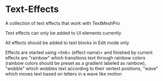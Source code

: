 # Text-Effects
A collection of text effects that work with TextMeshPro

Text effects can only be added to UI elements currently

All effects should be added to text blocks in Edit mode only

Effects are started using <link= (effect name)> and finished by </link>
current effects are "rainbow" which transitions text through rainbow colors 
(rainbow colors should be preset as a gradient labeled as rainbow),
"wobble" which wobbles text according to their vertext positions,
"wave" which moves text based on letters in a wave like motion